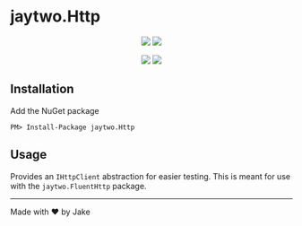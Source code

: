 # jaytwo.Http

<p align="center">
  <a href="https://jenkins.jaytwo.com/job/github-jakegough-jaytwo/job/jaytwo.Http/job/master/" alt="Build Status (master)">
    <img src="https://jenkins.jaytwo.com/buildStatus/icon?job=github-jakegough-jaytwo%2Fjaytwo.Http%2Fmaster&subject=build%20(master)" /></a>
  <a href="https://jenkins.jaytwo.com/job/github-jakegough-jaytwo/job/jaytwo.Http/job/develop/" alt="Build Status (develop)">
    <img src="https://jenkins.jaytwo.com/buildStatus/icon?job=github-jakegough-jaytwo%2Fjaytwo.Http%2Fdevelop&subject=build%20(develop)" /></a>
</p>

<p align="center">
  <a href="https://www.nuget.org/packages/jaytwo.Http/" alt="NuGet Package jaytwo.Http">
    <img src="https://img.shields.io/nuget/v/jaytwo.Http.svg?logo=nuget&label=jaytwo.Http" /></a>
  <a href="https://www.nuget.org/packages/jaytwo.Http/" alt="NuGet Package jaytwo.Http (beta)">
    <img src="https://img.shields.io/nuget/vpre/jaytwo.Http.svg?logo=nuget&label=jaytwo.Http" /></a>
</p>

## Installation

Add the NuGet package

```
PM> Install-Package jaytwo.Http
```

## Usage

Provides an `IHttpClient` abstraction for easier testing.  This is meant for use with the `jaytwo.FluentHttp` package.

---

Made with &hearts; by Jake
